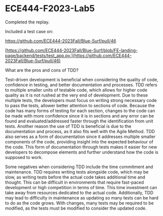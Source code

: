 # ECE444-F2023-Lab5

Completed the replay.

Included a test case on:

[https://github.com/ECE444-2023Fall/Blue-Surf/pull/46
](https://github.com/ECE444-2023Fall/Blue-Surf/blob/f39e89e418bc0f0155c2f6e3fe8ede969dc4143d/backend/tests/test_app.py#L22-L45)

[https://github.com/ECE444-2023Fall/Blue-Surf/blob/FE-landing-page/backend/tests/test_app.py.](https://github.com/ECE444-2023Fall/Blue-Surf/pull/46)

What are the pros and cons of TDD?

Test-driven development is beneficial when considering the quality of code, confidence in testing, and better documentation and processes. TDD refers to multiple smaller units of testable code, which allows for higher code quality as it is not rushed at the very end of development. Due to these multiple tests, the developers must focus on writing strong necessary code to pass the tests, allower better attention to sections of code. Because the code has many forms of testing for each section, changes to the code can be made with more confidence since it is in sections and any error can be found and evaluated/addressed faster through the identification from unit tests. Another reason the use of TDD is beneficial is due to the documentation and process, as it also fits well with the Agile Method. TDD also serves as a form of documentation since it addresses multiple smaller components of the code, providing insight into the expected behaviour of the code. This form of documentation through tests makes it easier for new developers to decompose elements and further understand how the code is supposed to work.

Some negatives when considering TDD include the time commitment and maintenance. TDD requires writing tests alongside code, which may be slow, as writing tests before the actual code takes additional time and thought. This can be difficult in environments that require fast-paced development or high competition in terms of time. This time investment can take away from resources dedicated to the actual code. Additionally, TDD may lead to difficulty in maintenance as updating so many tests can be hard to do as the code grows. With changes, many tests may be required to be modified, as the tests must be modified to consider the updated code.
